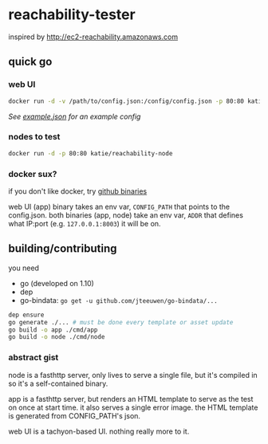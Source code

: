 # reachability-tester

inspired by http://ec2-reachability.amazonaws.com

## quick go 

### web UI

```sh
docker run -d -v /path/to/config.json:/config/config.json -p 80:80 katie/reachability-ui
```

*See [example.json](https://github.com/kayteh/reachability-tester/blob/master/example.json) for an example config*

### nodes to test

```sh
docker run -d -p 80:80 katie/reachability-node
```

### docker sux?
if you don't like docker, try [github binaries](https://github.com/kayteh/reachability-tester/releases/latest)

web UI (app) binary takes an env var, `CONFIG_PATH` that points to the config.json.
both binaries (app, node) take an env var, `ADDR` that defines what IP:port (e.g. `127.0.0.1:8003`) it will be on.

## building/contributing

you need

- go (developed on 1.10)
- dep
- go-bindata: `go get -u github.com/jteeuwen/go-bindata/...`

```sh
dep ensure
go generate ./... # must be done every template or asset update
go build -o app ./cmd/app
go build -o node ./cmd/node
```

### abstract gist

node is a fasthttp server, only lives to serve a single file, but it's compiled in so it's a self-contained binary.

app is a fasthttp server, but renders an HTML template to serve as the test on once at start time. it also serves a single error image. the HTML template is generated from CONFIG_PATH's json.

web UI is a tachyon-based UI. nothing really more to it.